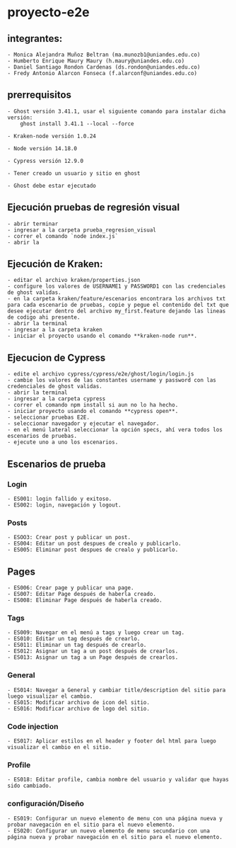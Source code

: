 # proyecto-e2e

## integrantes: 

    - Monica Alejandra Muñoz Beltran (ma.munozb1@uniandes.edu.co)
    - Humberto Enrique Maury Maury (h.maury@uniandes.edu.co)
    - Daniel Santiago Rondon Cardenas (ds.rondon@uniandes.edu.co)
    - Fredy Antonio Alarcon Fonseca (f.alarconf@uniandes.edu.co)

## prerrequisitos

    - Ghost versión 3.41.1, usar el siguiente comando para instalar dicha versión: 
        ghost install 3.41.1 --local --force
        
    - Kraken-node versión 1.0.24
    
    - Node versión 14.18.0
    
    - Cypress versión 12.9.0

    - Tener creado un usuario y sitio en ghost 

    - Ghost debe estar ejecutado

## Ejecución pruebas de regresión visual 

    - abrir terminar 
    - ingresar a la carpeta prueba_regresion_visual 
    - correr el comando `node index.js`
    - abrir la

## Ejecución de Kraken:

    - editar el archivo kraken/properties.json
    - configure los valores de USERNAME1 y PASSWORD1 con las credenciales de ghost validas.
    - en la carpeta kraken/feature/escenarios encontrara los archivos txt para cada escenario de pruebas, copie y pegue el contenido del txt que desee ejecutar dentro del archivo my_first.feature dejando las lineas de codigo ahi presente.
    - abrir la terminal
    - ingresar a la carpeta kraken
    - iniciar el proyecto usando el comando **kraken-node run**.

## Ejecucion de Cypress
    
    - edite el archivo cypress/cypress/e2e/ghost/login/login.js
    - cambie los valores de las constantes username y password con las credenciales de ghost validas.
    - abrir la terminal
    - ingresar a la carpeta cypress
    - correr el comando npm install si aun no lo ha hecho.
    - iniciar proyecto usando el comando **cypress open**.
    - seleccionar pruebas E2E.
    - seleccionar navegador y ejecutar el navegador.
    - en el menú lateral seleccionar la opción specs, ahí vera todos los escenarios de pruebas.
    - ejecute uno a uno los escenarios.

## Escenarios de prueba

### Login
    - ES001: login fallido y exitoso.
    - ES002: login, navegación y logout.

### Posts
    - ESOO3: Crear post y publicar un post.
    - ES004: Editar un post despues de crealo y publicarlo.
    - ES005: Eliminar post despues de crealo y publicarlo.
   
## Pages 
    - ES006: Crear page y publicar una page.
    - ES007: Editar Page después de haberla creado.
    - ES008: Eliminar Page después de haberla creado.

### Tags
    - ES009: Navegar en el menú a tags y luego crear un tag.
    - ES010: Editar un tag después de crearlo.
    - ES011: Eliminar un tag después de crearlo.
    - ES012: Asignar un tag a un post después de crearlos.
    - ES013: Asignar un tag a un Page después de crearlos.

### General
    - ES014: Navegar a General y cambiar title/description del sitio para luego visualizar el cambio.
    - ES015: Modificar archivo de icon del sitio.
    - ES016: Modificar archivo de logo del sitio. 

### Code injection
    - ES017: Aplicar estilos en el header y footer del html para luego visualizar el cambio en el sitio.

### Profile 
    - ES018: Editar profile, cambia nombre del usuario y validar que hayas sido cambiado.

### configuración/Diseño 
    - ES019: Configurar un nuevo elemento de menu con una página nueva y probar navegación en el sitio para el nuevo elemento.
    - ES020: Configurar un nuevo elemento de menu secundario con una página nueva y probar navegación en el sitio para el nuevo elemento.
